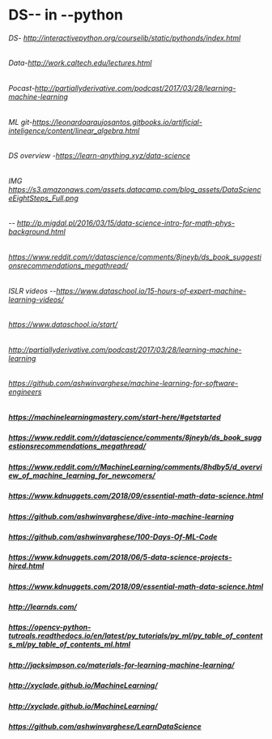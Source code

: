 # DS-- in --python
###### DS- http://interactivepython.org/courselib/static/pythonds/index.html
######  Data-http://work.caltech.edu/lectures.html
###### Pocast-http://partiallyderivative.com/podcast/2017/03/28/learning-machine-learning
######  ML git-https://leonardoaraujosantos.gitbooks.io/artificial-inteligence/content/linear_algebra.html 
###### DS overview -https://learn-anything.xyz/data-science 
###### IMG   https://s3.amazonaws.com/assets.datacamp.com/blog_assets/DataScienceEightSteps_Full.png
###### -- http://p.migdal.pl/2016/03/15/data-science-intro-for-math-phys-background.html 
######  https://www.reddit.com/r/datascience/comments/8jneyb/ds_book_suggestionsrecommendations_megathread/ 
###### ISLR videos --https://www.dataschool.io/15-hours-of-expert-machine-learning-videos/
###### https://www.dataschool.io/start/
###### http://partiallyderivative.com/podcast/2017/03/28/learning-machine-learning
###### https://github.com/ashwinvarghese/machine-learning-for-software-engineers
##### https://machinelearningmastery.com/start-here/#getstarted
##### https://www.reddit.com/r/datascience/comments/8jneyb/ds_book_suggestionsrecommendations_megathread/


#####  https://www.reddit.com/r/MachineLearning/comments/8hdby5/d_overview_of_machine_learning_for_newcomers/ 
#####  https://www.kdnuggets.com/2018/09/essential-math-data-science.html 
#####  https://github.com/ashwinvarghese/dive-into-machine-learning 
#####  https://github.com/ashwinvarghese/100-Days-Of-ML-Code  
#####  https://www.kdnuggets.com/2018/06/5-data-science-projects-hired.html 
#####  https://www.kdnuggets.com/2018/09/essential-math-data-science.html 
#####   http://learnds.com/ 
#####   https://opencv-python-tutroals.readthedocs.io/en/latest/py_tutorials/py_ml/py_table_of_contents_ml/py_table_of_contents_ml.html 
#####   http://jacksimpson.co/materials-for-learning-machine-learning/ 
#####   http://xyclade.github.io/MachineLearning/ 
#####    http://xyclade.github.io/MachineLearning/ 
#####  https://github.com/ashwinvarghese/LearnDataScience 
#####
#####
#####
#####
#####
#####
#####
